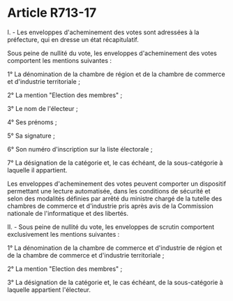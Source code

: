 # Article R713-17

I. - Les enveloppes d'acheminement des votes sont adressées à la préfecture, qui en dresse un état récapitulatif.

Sous peine de nullité du vote, les enveloppes d'acheminement des votes comportent les mentions suivantes :

1° La dénomination de la chambre de région et de la chambre de commerce et d'industrie territoriale ;

2° La mention "Election des membres" ;

3° Le nom de l'électeur ;

4° Ses prénoms ;

5° Sa signature ;

6° Son numéro d'inscription sur la liste électorale ;

7° La désignation de la catégorie et, le cas échéant, de la sous-catégorie à laquelle il appartient.

Les enveloppes d'acheminement des votes peuvent comporter un dispositif permettant une lecture automatisée, dans les conditions de sécurité et selon des modalités définies par arrêté du ministre chargé de la tutelle des chambres de commerce et d'industrie pris après avis de la Commission nationale de l'informatique et des libertés.

II. - Sous peine de nullité du vote, les enveloppes de scrutin comportent exclusivement les mentions suivantes :

1° La dénomination de la chambre de commerce et d'industrie de région et de la chambre de commerce et d'industrie territoriale ;

2° La mention "Election des membres" ;

3° La désignation de la catégorie et, le cas échéant, de la sous-catégorie à laquelle appartient l'électeur.
